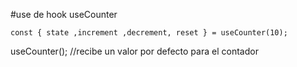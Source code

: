 #use de hook useCounter

```
const { state ,increment ,decrement, reset } = useCounter(10);

```

useCounter(); //recibe un valor por defecto para el contador

